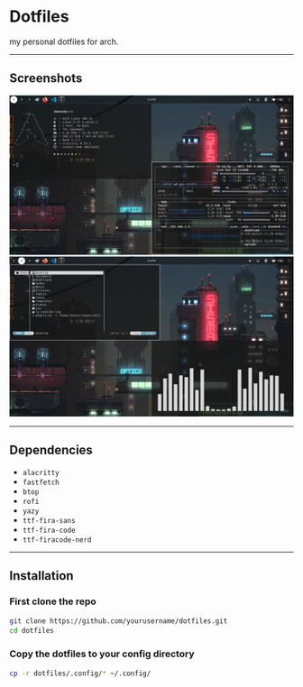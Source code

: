 # Dotfiles

my personal dotfiles for arch.

---

##  Screenshots

![App Screenshot](./assets/ss1.png)  
![App Screenshot](./assets/ss2.png)  

---

## Dependencies

- `alacritty`
- `fastfetch`
- `btop` 
- `rofi`
- `yazy`
- `ttf-fira-sans`
- `ttf-fira-code`
- `ttf-firacode-nerd`

---

## Installation

### First clone the repo
```bash
git clone https://github.com/yourusername/dotfiles.git
cd dotfiles
```

### Copy the dotfiles to your config directory
```bash
cp -r dotfiles/.config/* ~/.config/
```



